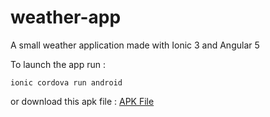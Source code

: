 # weather-app
A small weather application made with Ionic 3 and Angular 5

To launch the app run :
```
ionic cordova run android
```
or download this apk file : [APK File](https://drive.google.com/open?id=1EhoYtz6SM0B_8sSF-UwEoR0eKlvLTmXS)
